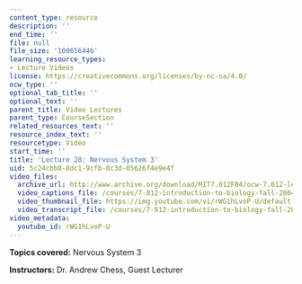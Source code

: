 ```yaml
---
content_type: resource
description: ''
end_time: ''
file: null
file_size: '100656446'
learning_resource_types:
- Lecture Videos
license: https://creativecommons.org/licenses/by-nc-sa/4.0/
ocw_type: ''
optional_tab_title: ''
optional_text: ''
parent_title: Video Lectures
parent_type: CourseSection
related_resources_text: ''
resource_index_text: ''
resourcetype: Video
start_time: ''
title: 'Lecture 28: Nervous System 3'
uid: 5c24cbb8-8dc1-9cfb-0c3d-05626f4e9e4f
video_files:
  archive_url: http://www.archive.org/download/MIT7.012F04/ocw-7.012-lec28-19nov2004-220k.mp4
  video_captions_file: /courses/7-012-introduction-to-biology-fall-2004/f6108f122b58561e97e990961053d8ce_rWG1hLvoP-U.vtt
  video_thumbnail_file: https://img.youtube.com/vi/rWG1hLvoP-U/default.jpg
  video_transcript_file: /courses/7-012-introduction-to-biology-fall-2004/46c78c4ca461b8b2a1611518690dc3aa_rWG1hLvoP-U.pdf
video_metadata:
  youtube_id: rWG1hLvoP-U
---
```


**Topics covered:** Nervous System 3

**Instructors:** Dr. Andrew Chess, Guest Lecturer

